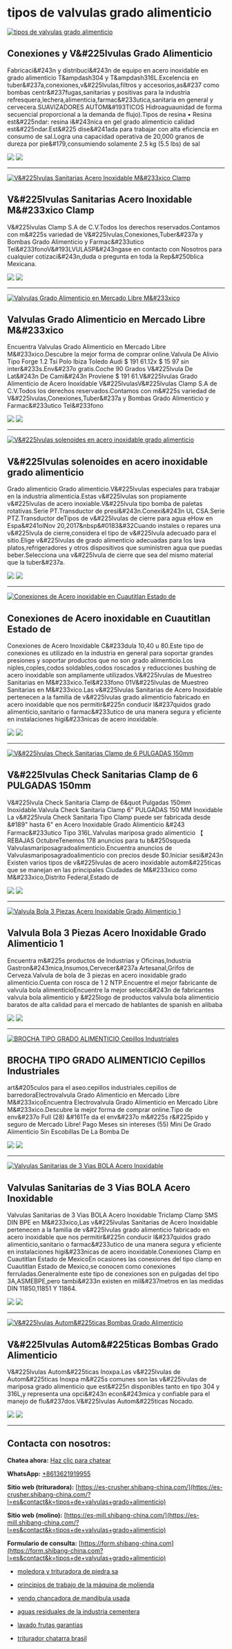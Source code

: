 # tipos de valvulas grado alimenticio

<a href="https://swt.shibang-china.com/?l=es&img&k=tipos+de+valvulas+grado+alimenticio" target="_blank">![tipos de valvulas grado alimenticio](http://static.shibang-china.com/all-800x300/746.jpg)</a>

## Conexiones y V&#225lvulas Grado Alimenticio
Fabricaci&#243n y distribuci&#243n de equipo en acero inoxidable en grado alimenticio T&ampdash304 y T&ampdash316L.Excelencia en tuber&#237a,conexiones,v&#225lvulas,filtros y accesorios,as&#237 como bombas centr&#237fugas,sanitarias y positivas para la industria refresquera,lechera,alimenticia,farmac&#233utica,sanitaria en general y cervecera.SUAVIZADORES AUTOM&#193TICOS Hidroaguaunidad de forma secuencial proporcional a la demanda de flujo).Tipos de resina • Resina est&#225ndar: resina i&#243nica en gel grado alimenticio calidad est&#225ndar.Est&#225 dise&#241ada para trabajar con alta eficiencia en consumo de sal.Logra una capacidad operativa de 20,000 granos de dureza por pie&#179,consumiendo solamente 2.5 kg (5.5 lbs) de sal


<a href="https://whatsapp.shibangsoft.com/WhatsApp.php" target="_blank" title="WhatsApp">![](http://static.shibang-china.com/icon/whatsapp.png)</a> <a href="https://swt.shibang-china.com/?l=es&icon&k=tipos+de+valvulas+grado+alimenticio" target="_blank">![](http://static.shibang-china.com/icon/chat-es.png)</a>

---

<a href="https://swt.shibang-china.com/?l=es&img&k=tipos+de+valvulas+grado+alimenticio" target="_blank">![V&#225lvulas Sanitarias Acero Inoxidable M&#233xico Clamp](http://static.shibang-china.com/all-800x300/1006.jpg)</a>

## V&#225lvulas Sanitarias Acero Inoxidable M&#233xico Clamp
V&#225lvulas Clamp S.A de C.V.Todos los derechos reservados.Contamos con m&#225s variedad de V&#225lvulas,Conexiones,Tuber&#237a y Bombas Grado Alimenticio y Farmac&#233utico Tel&#233fonoV&#193LVULASP&#243ngase en contacto con Nosotros para cualquier cotizaci&#243n,duda o pregunta en toda la Rep&#250blica Mexicana.


<a href="https://whatsapp.shibangsoft.com/WhatsApp.php" target="_blank" title="WhatsApp">![](http://static.shibang-china.com/icon/whatsapp.png)</a> <a href="https://swt.shibang-china.com/?l=es&icon&k=tipos+de+valvulas+grado+alimenticio" target="_blank">![](http://static.shibang-china.com/icon/chat-es.png)</a>

---

<a href="https://swt.shibang-china.com/?l=es&img&k=tipos+de+valvulas+grado+alimenticio" target="_blank">![Valvulas Grado Alimenticio en Mercado Libre M&#233xico](http://static.shibang-china.com/all-800x300/1119.jpg)</a>

## Valvulas Grado Alimenticio en Mercado Libre M&#233xico
Encuentra Valvulas Grado Alimenticio en Mercado Libre M&#233xico.Descubre la mejor forma de comprar online.Valvula De Alivio Tipo Forge 1.2 Tsi Polo Ibiza Toledo Audi $ 191 61.12x $ 15 97 sin inter&#233s.Env&#237o gratis.Coche 90 Grados V&#225lvula De Lat&#243n De Cami&#243n Proviene $ 191 61.V&#225lvulas Grado Alimenticio de Acero Inoxidable V&#225lvulasV&#225lvulas Clamp S.A de C.V.Todos los derechos reservados.Contamos con m&#225s variedad de V&#225lvulas,Conexiones,Tuber&#237a y Bombas Grado Alimenticio y Farmac&#233utico Tel&#233fono


<a href="https://whatsapp.shibangsoft.com/WhatsApp.php" target="_blank" title="WhatsApp">![](http://static.shibang-china.com/icon/whatsapp.png)</a> <a href="https://swt.shibang-china.com/?l=es&icon&k=tipos+de+valvulas+grado+alimenticio" target="_blank">![](http://static.shibang-china.com/icon/chat-es.png)</a>

---

<a href="https://swt.shibang-china.com/?l=es&img&k=tipos+de+valvulas+grado+alimenticio" target="_blank">![V&#225lvulas solenoides en acero inoxidable grado alimenticio](http://static.shibang-china.com/all-800x300/215.jpg)</a>

## V&#225lvulas solenoides en acero inoxidable grado alimenticio
Grado alimenticio Grado alimenticio.V&#225lvulas especiales para trabajar en la industria alimenticia.Estas v&#225lvulas son propiamente v&#225lvulas de acero inoxiable.V&#225lvula tipo bomba de paletas rotativas.Serie PT.Transductor de presi&#243n.Conexi&#243n UL CSA.Serie PTZ.Transductor deTipos de v&#225lvulas de cierre para agua eHow en Espa&#241olNov 20,2017&nbsp&#0183&#32Cuando instales o repares una v&#225lvula de cierre,considera el tipo de v&#225lvula adecuado para el sitio.Elige v&#225lvulas de grado alimenticio adecuadas para los lava platos,refrigeradores y otros dispositivos que suministren agua que puedas beber.Selecciona una v&#225lvula de cierre que sea del mismo material que la tuber&#237a.


<a href="https://whatsapp.shibangsoft.com/WhatsApp.php" target="_blank" title="WhatsApp">![](http://static.shibang-china.com/icon/whatsapp.png)</a> <a href="https://swt.shibang-china.com/?l=es&icon&k=tipos+de+valvulas+grado+alimenticio" target="_blank">![](http://static.shibang-china.com/icon/chat-es.png)</a>

---

<a href="https://swt.shibang-china.com/?l=es&img&k=tipos+de+valvulas+grado+alimenticio" target="_blank">![Conexiones de Acero inoxidable en Cuautitlan Estado de](http://static.shibang-china.com/all-800x300/817.jpg)</a>

## Conexiones de Acero inoxidable en Cuautitlan Estado de
Conexiones de Acero Inoxidable C&#233dula 10,40 u 80.Este tipo de conexiones es utilizado en la industria en general para soportar grandes presiones y soportar productos que no son grado alimenticio.Los niples,coples,codos soldables,codos roscados y reducciones bushing de acero inoxidable son ampliamente utilizados.V&#225lvulas de Muestreo Sanitarias en M&#233xico.Tel&#233fono 01V&#225lvulas de Muestreo Sanitarias en M&#233xico.Las v&#225lvulas Sanitarias de Acero Inoxidable pertenecen a la familia de v&#225lvulas grado alimenticio fabricado en acero inoxidable que nos permitir&#225n conducir l&#237quidos grado alimenticio,sanitario o farmac&#233utico de una manera segura y eficiente en instalaciones higi&#233nicas de acero inoxidable.


<a href="https://whatsapp.shibangsoft.com/WhatsApp.php" target="_blank" title="WhatsApp">![](http://static.shibang-china.com/icon/whatsapp.png)</a> <a href="https://swt.shibang-china.com/?l=es&icon&k=tipos+de+valvulas+grado+alimenticio" target="_blank">![](http://static.shibang-china.com/icon/chat-es.png)</a>

---

<a href="https://swt.shibang-china.com/?l=es&img&k=tipos+de+valvulas+grado+alimenticio" target="_blank">![V&#225lvulas Check Sanitarias Clamp de 6 PULGADAS 150mm](http://static.shibang-china.com/all-800x300/1317.jpg)</a>

## V&#225lvulas Check Sanitarias Clamp de 6 PULGADAS 150mm
V&#225lvula Check Sanitaria Clamp de 6&quot Pulgadas 150mm Inoxidable.Valvula Check Sanitaria Clamp 6" PULGADAS 150 MM Inoxidable La v&#225lvula Check Sanitaria Tipo Clamp puede ser fabricada desde &#189" hasta 6" en Acero Inoxidable Grado Alimenticio &#243 Farmac&#233utico Tipo 316L.Valvulas mariposa grado alimenticio 【 REBAJAS OctubreTenemos 178 anuncios para tu b&#250squeda Valvulasmariposagradoalimenticio.Encuentra anuncios de Valvulasmariposagradoalimenticio con precios desde $0.Iniciar sesi&#243n Existen varios tipos de v&#225lvulas de acero inoxidable autom&#225ticas que se manejan en las principales Ciudades de M&#233xico como M&#233xico,Distrito Federal,Estado de


<a href="https://whatsapp.shibangsoft.com/WhatsApp.php" target="_blank" title="WhatsApp">![](http://static.shibang-china.com/icon/whatsapp.png)</a> <a href="https://swt.shibang-china.com/?l=es&icon&k=tipos+de+valvulas+grado+alimenticio" target="_blank">![](http://static.shibang-china.com/icon/chat-es.png)</a>

---

<a href="https://swt.shibang-china.com/?l=es&img&k=tipos+de+valvulas+grado+alimenticio" target="_blank">![Valvula Bola 3 Piezas Acero Inoxidable Grado Alimenticio 1](http://static.shibang-china.com/all-800x300/1117.jpg)</a>

## Valvula Bola 3 Piezas Acero Inoxidable Grado Alimenticio 1
Encuentra m&#225s productos de Industrias y Oficinas,Industria Gastron&#243mica,Insumos,Cervecer&#237a Artesanal,Grifos de Cerveza.Valvula de bola de 3 piezas en acero inoxidable grado alimenticio.Cuenta con rosca de 1 2 NTP.Encuentre el mejor fabricante de valvula bola alimenticioEncuentre la mejor selecci&#243n de fabricantes valvula bola alimenticio y &#225logo de productos valvula bola alimenticio baratos de alta calidad para el mercado de hablantes de spanish en alibaba


<a href="https://whatsapp.shibangsoft.com/WhatsApp.php" target="_blank" title="WhatsApp">![](http://static.shibang-china.com/icon/whatsapp.png)</a> <a href="https://swt.shibang-china.com/?l=es&icon&k=tipos+de+valvulas+grado+alimenticio" target="_blank">![](http://static.shibang-china.com/icon/chat-es.png)</a>

---

<a href="https://swt.shibang-china.com/?l=es&img&k=tipos+de+valvulas+grado+alimenticio" target="_blank">![BROCHA TIPO GRADO ALIMENTICIO Cepillos Industriales](http://static.shibang-china.com/all-800x300/1093.jpg)</a>

## BROCHA TIPO GRADO ALIMENTICIO Cepillos Industriales
art&#205culos para el aseo.cepillos industriales.cepillos de barredoraElectrovalvula Grado Alimenticio en Mercado Libre M&#233xicoEncuentra Electrovalvula Grado Alimenticio en Mercado Libre M&#233xico.Descubre la mejor forma de comprar online.Tipo de env&#237o Full (28) &#161Te da el env&#237o m&#225s r&#225pido y seguro de Mercado Libre! Pago Meses sin intereses (55) Mini De Grado Alimenticio Sin Escobillas De La Bomba De


<a href="https://whatsapp.shibangsoft.com/WhatsApp.php" target="_blank" title="WhatsApp">![](http://static.shibang-china.com/icon/whatsapp.png)</a> <a href="https://swt.shibang-china.com/?l=es&icon&k=tipos+de+valvulas+grado+alimenticio" target="_blank">![](http://static.shibang-china.com/icon/chat-es.png)</a>

---

<a href="https://swt.shibang-china.com/?l=es&img&k=tipos+de+valvulas+grado+alimenticio" target="_blank">![Valvulas Sanitarias de 3 Vias BOLA Acero Inoxidable](http://static.shibang-china.com/all-800x300/743.jpg)</a>

## Valvulas Sanitarias de 3 Vias BOLA Acero Inoxidable
Valvulas Sanitarias de 3 Vias BOLA Acero Inoxidable Triclamp Clamp SMS DIN BPE en M&#233xico,Las v&#225lvulas Sanitarias de Acero Inoxidable pertenecen a la familia de v&#225lvulas grado alimenticio fabricado en acero inoxidable que nos permitir&#225n conducir l&#237quidos grado alimenticio,sanitario o farmac&#233utico de una manera segura y eficiente en instalaciones higi&#233nicas de acero inoxidable.Conexiones Clamp en Cuautitlan Estado de MexicoEn ocasiones las conexiones del tipo clamp en Cuautitlan Estado de Mexico,se conocen como conexiones ferruladas.Generalmente este tipo de conexiones son en pulgadas del tipo 3A,ASMEBPE,pero tambi&#233n existen en mil&#237metros en las medidas DIN 11850,11851 Y 11864.


<a href="https://whatsapp.shibangsoft.com/WhatsApp.php" target="_blank" title="WhatsApp">![](http://static.shibang-china.com/icon/whatsapp.png)</a> <a href="https://swt.shibang-china.com/?l=es&icon&k=tipos+de+valvulas+grado+alimenticio" target="_blank">![](http://static.shibang-china.com/icon/chat-es.png)</a>

---

<a href="https://swt.shibang-china.com/?l=es&img&k=tipos+de+valvulas+grado+alimenticio" target="_blank">![V&#225lvulas Autom&#225ticas Bombas Grado Alimenticio](http://static.shibang-china.com/all-800x300/942.jpg)</a>

## V&#225lvulas Autom&#225ticas Bombas Grado Alimenticio
V&#225lvulas Autom&#225ticas Inoxpa.Las v&#225lvulas de Autom&#225ticas Inoxpa m&#225s comunes son las v&#225lvulas de mariposa grado alimenticio que est&#225n disponibles tanto en tipo 304 y 316L,y representa una opci&#243n econ&#243mica y confiable para el manejo de flu&#237dos.V&#225lvulas Autom&#225ticas Nocado.

<a href="https://whatsapp.shibangsoft.com/WhatsApp.php" target="_blank" title="WhatsApp">![](http://static.shibang-china.com/icon/whatsapp.png)</a> <a href="https://swt.shibang-china.com/?l=es&icon&k=tipos+de+valvulas+grado+alimenticio" target="_blank">![](http://static.shibang-china.com/icon/chat-es.png)</a>

---
## Contacta con nosotros:

**Chatea ahora:** [Haz clic para chatear](https://swt.shibang-china.com?l=es&contact&k=tipos+de+valvulas+grado+alimenticio)

**WhatsApp:**  [+8613621919955](https://whatsapp.shibangsoft.com/WhatsApp.php)

**Sitio web (trituradora):** [https://es-crusher.shibang-china.com/](https://es-crusher.shibang-china.com/?l=es&contact&k=tipos+de+valvulas+grado+alimenticio)

**Sitio web (molino):** [https://es-mill.shibang-china.com/](https://es-mill.shibang-china.com/?l=es&contact&k=tipos+de+valvulas+grado+alimenticio)

**Formulario de consulta:** [https://form.shibang-china.com](https://form.shibang-china.com?l=es&contact&k=tipos+de+valvulas+grado+alimenticio)

* [moledora y trituradora de piedra sa](../77/moledora%20y%20trituradora%20de%20piedra%20sa.md)

* [principios de trabajo de la máquina de molienda](../67/principios%20de%20trabajo%20de%20la%20m%C3%A1quina%20de%20molienda.md)

* [vendo chancadora de mandibula usada](../69/vendo%20chancadora%20de%20mandibula%20usada.md)

* [aguas residuales de la industria cementera](../78/aguas%20residuales%20de%20la%20industria%20cementera.md)

* [lavado frutas garantias](../69/lavado%20frutas%20garantias.md)

* [triturador chatarra brasil](../72/triturador%20chatarra%20brasil.md)